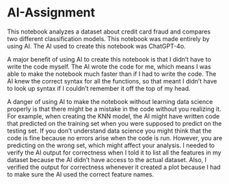 # AI-Assignment
This notebook analyzes a dataset about credit card fraud and compares two different classification models. This notebook was made entirely by using AI. The AI used to create this notebook was ChatGPT-4o. 

A major benefit of using AI to create this notebook is that I didn’t have to write the code myself. The AI wrote the code for me, which means I was able to make the notebook much faster than if I had to write the code. The AI knew the correct syntax for all the functions, so that meant I didn’t have to look up syntax if I couldn’t remember it off the top of my head. 

A danger of using AI to make the notebook without learning data science properly is that there might be a mistake in the code without you realizing it. For example, when creating the KNN model, the AI might have written code that predicted on the training set when you were supposed to predict on the testing set. If you don’t understand data science you might think that the code is fine because no errors arise when the code is run. However, you are predicting on the wrong set, which might affect your analysis. I needed to verify the AI output for correctness when I told it to list all the features in my dataset because the AI didn’t have access to the actual dataset. Also, I verified the output for correctness whenever it created a plot because I had to make sure the AI used the correct feature names. 

